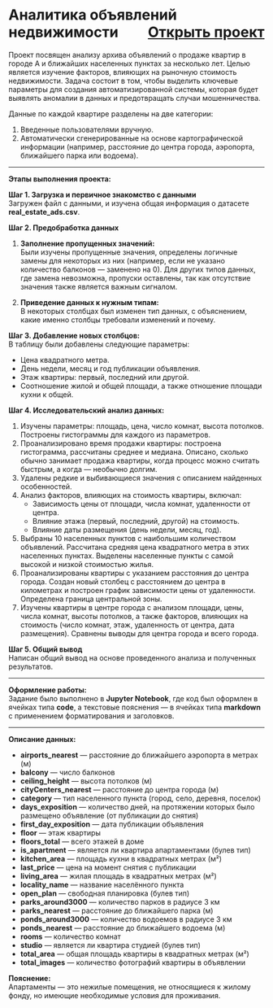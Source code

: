 # Аналитика объявлений недвижимости <a href="https://github.com/merekesabitov/Real-Estate-Ad-Analytics/blob/main/Real-Estate-Ad-Analytics.ipynb" style="float: right;">Открыть проект</a>

Проект посвящен анализу архива объявлений о продаже квартир в городе А и ближайших населенных пунктах за несколько лет. Целью является изучение факторов, влияющих на рыночную стоимость недвижимости. Задача состоит в том, чтобы выделить ключевые параметры для создания автоматизированной системы, которая будет выявлять аномалии в данных и предотвращать случаи мошенничества.

Данные по каждой квартире разделены на две категории:
1. Введенные пользователями вручную.
2. Автоматически сгенерированные на основе картографической информации (например, расстояние до центра города, аэропорта, ближайшего парка или водоема).

---

**Этапы выполнения проекта:**

**Шаг 1. Загрузка и первичное знакомство с данными**  
Загружен файл с данными, и изучена общая информация о датасете **real_estate_ads.csv**.

**Шаг 2. Предобработка данных**  
1. **Заполнение пропущенных значений:**  
   Были изучены пропущенные значения, определены логичные замены для некоторых из них (например, если не указано количество балконов — заменено на 0). Для других типов данных, где замена невозможна, пропуски оставлены, так как отсутствие значения также является важным сигналом.

2. **Приведение данных к нужным типам:**  
   В некоторых столбцах был изменен тип данных, с объяснением, какие именно столбцы требовали изменений и почему.

**Шаг 3. Добавление новых столбцов:**  
В таблицу были добавлены следующие параметры:
- Цена квадратного метра.
- День недели, месяц и год публикации объявления.
- Этаж квартиры: первый, последний или другой.
- Соотношение жилой и общей площади, а также отношение площади кухни к общей.

**Шаг 4. Исследовательский анализ данных:**  
1. Изучены параметры: площадь, цена, число комнат, высота потолков. Построены гистограммы для каждого из параметров.
2. Проанализировано время продажи квартиры: построена гистограмма, рассчитаны среднее и медиана. Описано, сколько обычно занимает продажа квартиры, когда процесс можно считать быстрым, а когда — необычно долгим.
3. Удалены редкие и выбивающиеся значения с описанием найденных особенностей.
4. Анализ факторов, влияющих на стоимость квартиры, включал:
   - Зависимость цены от площади, числа комнат, удаленности от центра.
   - Влияние этажа (первый, последний, другой) на стоимость.
   - Влияние даты размещения (день недели, месяц, год).
5. Выбраны 10 населенных пунктов с наибольшим количеством объявлений. Рассчитана средняя цена квадратного метра в этих населенных пунктах. Выделены населенные пункты с самой высокой и низкой стоимостью жилья.
6. Проанализированы квартиры с указанием расстояния до центра города. Создан новый столбец с расстоянием до центра в километрах и построен график зависимости цены от удаленности. Определена граница центральной зоны.
7. Изучены квартиры в центре города с анализом площади, цены, числа комнат, высоты потолков, а также факторов, влияющих на стоимость (число комнат, этаж, удаленность от центра, дата размещения). Сравнены выводы для центра города и всего города.

**Шаг 5. Общий вывод**  
Написан общий вывод на основе проведенного анализа и полученных результатов.

---

**Оформление работы:**  
Задание было выполнено в **Jupyter Notebook**, где код был оформлен в ячейках типа **code**, а текстовые пояснения — в ячейках типа **markdown** с применением форматирования и заголовков.

---

**Описание данных:**

- **airports_nearest** — расстояние до ближайшего аэропорта в метрах (м)
- **balcony** — число балконов
- **ceiling_height** — высота потолков (м)
- **cityCenters_nearest** — расстояние до центра города (м)
- **category** — тип населенного пункта (город, село, деревня, поселок)
- **days_exposition** — количество дней, на протяжении которых было размещено объявление (от публикации до снятия)
- **first_day_exposition** — дата публикации объявления
- **floor** — этаж квартиры
- **floors_total** — всего этажей в доме
- **is_apartment** — является ли квартира апартаментами (булев тип)
- **kitchen_area** — площадь кухни в квадратных метрах (м²)
- **last_price** — цена на момент снятия с публикации
- **living_area** — жилая площадь в квадратных метрах (м²)
- **locality_name** — название населённого пункта
- **open_plan** — свободная планировка (булев тип)
- **parks_around3000** — количество парков в радиусе 3 км
- **parks_nearest** — расстояние до ближайшего парка (м)
- **ponds_around3000** — количество водоемов в радиусе 3 км
- **ponds_nearest** — расстояние до ближайшего водоема (м)
- **rooms** — количество комнат
- **studio** — является ли квартира студией (булев тип)
- **total_area** — общая площадь квартиры в квадратных метрах (м²)
- **total_images** — количество фотографий квартиры в объявлении

**Пояснение:**  
Апартаменты — это нежилые помещения, не относящиеся к жилому фонду, но имеющие необходимые условия для проживания.
